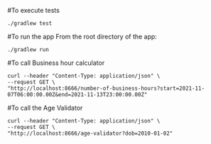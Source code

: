 #To execute tests
```
./gradlew test
```


#To run the app
From the root directory of the app: 
```
./gradlew run
```

#To call Business hour calculator
```
curl --header "Content-Type: application/json" \
--request GET \
"http://localhost:8666/number-of-business-hours?start=2021-11-07T06:00:00.00Z&end=2021-11-13T23:00:00.00Z"
```

#To call the Age Validator
```
curl --header "Content-Type: application/json" \
--request GET \
"http://localhost:8666/age-validator?dob=2010-01-02"
```